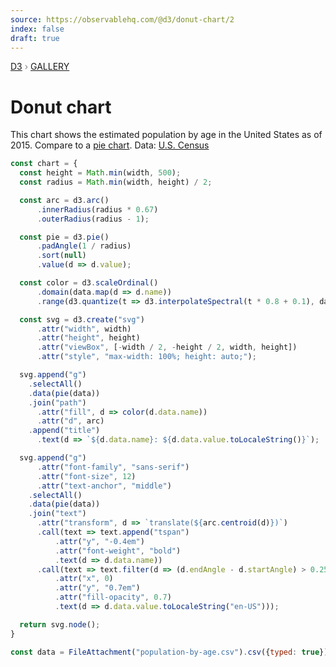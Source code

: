 ```yaml
---
source: https://observablehq.com/@d3/donut-chart/2
index: false
draft: true
---
```


<div style="color: grey; font: 13px/25.5px var(--sans-serif); text-transform: uppercase;"><h1 style="display: none;">Donut chart</h1><a href="https://d3js.org/">D3</a> › <a href="/@d3/gallery">Gallery</a></div>

# Donut chart

This chart shows the estimated population by age in the United States as of 2015. Compare to a [pie chart](/@d3/pie-chart/2?intent=fork). Data: [U.S. Census](https://www.census.gov/data.html)

```js echo
const chart = {
  const height = Math.min(width, 500);
  const radius = Math.min(width, height) / 2;

  const arc = d3.arc()
      .innerRadius(radius * 0.67)
      .outerRadius(radius - 1);

  const pie = d3.pie()
      .padAngle(1 / radius)
      .sort(null)
      .value(d => d.value);

  const color = d3.scaleOrdinal()
      .domain(data.map(d => d.name))
      .range(d3.quantize(t => d3.interpolateSpectral(t * 0.8 + 0.1), data.length).reverse());

  const svg = d3.create("svg")
      .attr("width", width)
      .attr("height", height)
      .attr("viewBox", [-width / 2, -height / 2, width, height])
      .attr("style", "max-width: 100%; height: auto;");

  svg.append("g")
    .selectAll()
    .data(pie(data))
    .join("path")
      .attr("fill", d => color(d.data.name))
      .attr("d", arc)
    .append("title")
      .text(d => `${d.data.name}: ${d.data.value.toLocaleString()}`);

  svg.append("g")
      .attr("font-family", "sans-serif")
      .attr("font-size", 12)
      .attr("text-anchor", "middle")
    .selectAll()
    .data(pie(data))
    .join("text")
      .attr("transform", d => `translate(${arc.centroid(d)})`)
      .call(text => text.append("tspan")
          .attr("y", "-0.4em")
          .attr("font-weight", "bold")
          .text(d => d.data.name))
      .call(text => text.filter(d => (d.endAngle - d.startAngle) > 0.25).append("tspan")
          .attr("x", 0)
          .attr("y", "0.7em")
          .attr("fill-opacity", 0.7)
          .text(d => d.data.value.toLocaleString("en-US")));

  return svg.node();
}
```

```js echo
const data = FileAttachment("population-by-age.csv").csv({typed: true});
```
